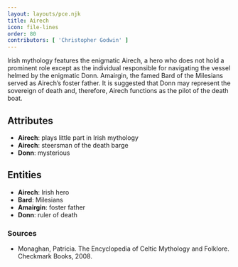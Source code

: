 ```yaml
---
layout: layouts/pce.njk
title: Airech
icon: file-lines
order: 80
contributors: [ 'Christopher Godwin' ]
---
```

Irish mythology features the enigmatic Airech, a hero who does not hold a prominent role except as the individual responsible for navigating the vessel helmed by the enigmatic Donn. Amairgin, the famed Bard of the Milesians served as Airech’s foster father. It is suggested that Donn may represent the sovereign of death and, therefore, Airech functions as the pilot of the death boat.

## Attributes

- **Airech**: plays little part in Irish mythology
- **Airech**: steersman of the death barge
- **Donn**: mysterious

## Entities

- **Airech**: Irish hero
- **Bard**: Milesians
- **Amairgin**: foster father
- **Donn**: ruler of death

### Sources

- Monaghan, Patricia. The Encyclopedia of Celtic Mythology and Folklore. Checkmark Books, 2008.

